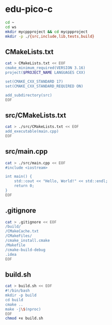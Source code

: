 # edu-pico-c

```bash
cd ~
cd ws
mkdir mycppproject && cd mycppproject
mkdir -p ./{src,include,lib,tests,build}
```

## CMakeLists.txt

```bash
cat > CMakeLists.txt << EOF
cmake_minimum_required(VERSION 3.16)
project($PROJECT_NAME LANGUAGES CXX)

set(CMAKE_CXX_STANDARD 17)
set(CMAKE_CXX_STANDARD_REQUIRED ON)

add_subdirectory(src)
EOF
```

## src/CMakeLists.txt

```bash
cat > ./src/CMakeLists.txt << EOF
add_executable(main.cpp)
EOF
```

## src/main.cpp

```bash
cat > ./src/main.cpp << EOF
#include <iostream>

int main() {
    std::cout << "Hello, World!" << std::endl;
    return 0;
}
EOF
```

## .gitignore

```bash
cat > .gitignore << EOF
/build/
/CMakeCache.txt
/CMakeFiles/
/cmake_install.cmake
/Makefile
/cmake-build-debug
.idea
EOF

```

## build.sh

```bash
cat > build.sh << EOF
#!/bin/bash
mkdir -p build
cd build
cmake ..
make -j\$(nproc)
EOF
chmod +x build.sh
```
